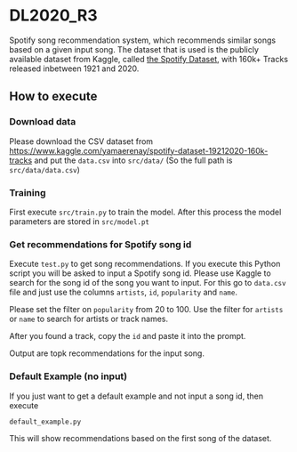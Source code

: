 # DL2020_R3

Spotify song recommendation system, which recommends similar songs based on a given input song.
The dataset that is used is the publicly available dataset from Kaggle, 
called [the Spotify Dataset](https://www.kaggle.com/yamaerenay/spotify-dataset-19212020-160k-tracks), with 160k+ Tracks released inbetween 1921 and 2020.

## How to execute
### Download data
Please download the CSV dataset from https://www.kaggle.com/yamaerenay/spotify-dataset-19212020-160k-tracks
and put the ```data.csv``` into ```src/data/``` (So the full path is ```src/data/data.csv```)

### Training
First execute ```src/train.py``` to train the model. After this process the 
model parameters are stored in ```src/model.pt```

### Get recommendations for Spotify song id
Execute ```test.py``` to get song recommendations. If you execute
this Python script you will be asked to input a Spotify song id. Please use Kaggle
to search for the song id of the song you want to input. For this go to ```data.csv``` file
and just use the columns ```artists```, ```id```, ```popularity``` and ```name```.

Please set the filter on ```popularity``` from 20 to 100.
Use the filter for ```artists``` or ```name``` to search for artists or track names.

After you found a track, copy the ```id``` and paste it into the prompt.

Output are topk recommendations for the input song.

### Default Example (no input)
If you just want to get a default example and not input a song id, then execute 

```default_example.py``` 

This will show recommendations based on the first song of the dataset.